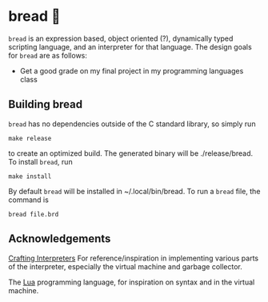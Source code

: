 # bread 🍞

`bread` is an expression based, object oriented (?), dynamically typed
scripting language, and an interpreter for that language. The design
goals for `bread` are as follows:

* Get a good grade on my final project in my programming languages class

## Building bread

`bread` has no dependencies outside of the C standard library, so simply run

```
make release
```

to create an optimized build. The generated binary will be ./release/bread.
To install `bread`, run

```
make install
```

By default `bread` will be installed in ~/.local/bin/bread. To run a `bread` file,
the command is

```
bread file.brd
```

## Acknowledgements

[Crafting Interpreters](https://craftinginterpreters.com/) For reference/inspiration
in implementing various parts of the interpreter, especially the virtual
machine and garbage collector.

The [Lua](https://www.lua.org/) programming language, for inspiration on syntax
and in the virtual machine.
